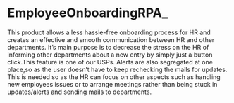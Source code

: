# EmployeeOnboardingRPA_
This product allows a less hassle-free onboarding process for HR and creates an effective and smooth communication between HR and other departments. It’s main purpose is to decrease the stress on the HR of informing other departments about a new entry by simply just a button click.This feature is one of our USPs. Alerts are also segregated at one place,so as the user doesn’t have to keep rechecking the mails for updates. This is needed so as the HR can focus on other aspects such as handling new employees issues or to arrange meetings rather than being stuck in updates/alerts and sending mails to departments.
